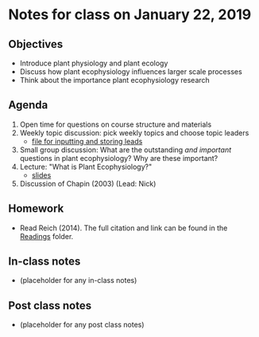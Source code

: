 # Notes for class on January 22, 2019

## Objectives
* Introduce plant physiology and plant ecology
* Discuss how plant ecophysiology influences larger scale processes
* Think about the importance plant ecophysiology research

## Agenda
1. Open time for questions on course structure and materials
2. Weekly topic discussion: pick weekly topics and choose topic leaders
	- [file for inputting and storing leads](../Miscellaneous/topic_input/topic_leads.md)
3. Small group discussion: What are the outstanding *and important* 
questions in plant ecophysiology?
Why are these important?
4. Lecture: "What is Plant Ecophysiology?"
	- [slides](../Lecture_Slides/01.22.19_what_is_ecophysiology.pdf)
5. Discussion of Chapin (2003) (Lead: Nick)

## Homework
* Read Reich (2014). The full citation and link can be found in the 
[Readings](../Readings) folder.

## In-class notes
* (placeholder for any in-class notes)

## Post class notes
* (placeholder for any post class notes)